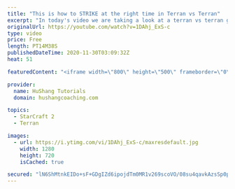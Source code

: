 ```yaml
---
title: "This is how to STRIKE at the right time in Terran vs Terran"
excerpt: "In today's video we are taking a look at a terran vs terran game I played that showcases some patience and how I like to calculate when it's the correct time to attack!  Coaching -------------------------------------------------------------------------- Website: https://www.hushangcoaching.com  Interested"
originalUrl: https://youtube.com/watch?v=1DAhj_ExS-c
type: video
price: Free
length: PT14M38S
publishedDateTime: 2020-11-30T03:09:32Z
heat: 51

featuredContent: "<iframe width=\"800\" height=\"500\" frameborder=\"0\" src=\"https://www.youtube.com/embed/1DAhj_ExS-c\" allow=\"accelerometer; autoplay; encrypted-media; gyroscope; picture-in-picture\" allowfullscreen></iframe>"

provider:
  name: HuShang Tutorials
  domain: hushangcoaching.com

topics:
  - StarCraft 2
  - Terran

images:
  - url: https://i.ytimg.com/vi/1DAhj_ExS-c/maxresdefault.jpg
    width: 1280
    height: 720
    isCached: true

secured: "lN6ShMtnkEIDo+sF+GDgIZd6ipojdTm0MR1v269scoVO/08su4qavkAzsSp0p0En23X8Ka+HOgf2QFlBE9zJzUxLxWoXRVSnpsChiUEEH6WEJola+yZ9wGfpmNoCzyk8AkdG8N/BHo3EJqgIyoM/Be/ZMk2BuBuGeAwlZnAu4pkO3z/XX0Z/wZCJbjauMMeKvH4IsRakAWJweolauqsv3ZzwH7ihg2UNhV25YVBRsK1+ksJDLoMa6zMqO6Ux2HiUR+2QCPEJKSkHXguqP/HbFY8KL8TB7VL5WpgYbWWAz41hBK/yeFa8//OraXKYOzB/GeNnKUR1GlmUqlhqDD/uW8WEd8Jf/17OQRnrlg5JGOdt05Ye5DCVbNVqaEI2rrM5PjdIpTciXMIuxJyKrRm9o7AayAKs41jBa0eYCl1+3+o=;4sCMhTB9G1UU3gCYCOJMsA=="
---
```


